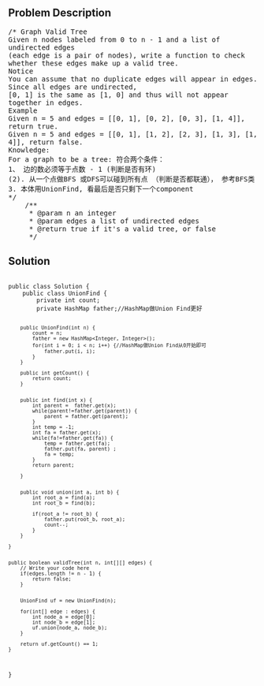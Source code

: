 <!--
<style>
  body { font-family: Arial, sans-serif; }
  .container { max-width: 100%; margin: 0 auto; padding: 10px; }
  .comment-block { max-width: 30%; background-color: #f9f9f9; padding: 10px; border-left: 5px solid #ccc; overflow-wrap: break-word; white-space: pre-wrap; }
  .code-block { background-color: #f4f4f4; padding: 10px; border: 1px solid #ddd; overflow-wrap: break-word; white-space: pre-wrap; }
</style>
-->

<div class='container'>
<h2>Problem Description</h2>
<div class='comment-block'>
<pre>
/* Graph Valid Tree
Given n nodes labeled from 0 to n - 1 and a list of
undirected edges
(each edge is a pair of nodes), write a function to check
whether these edges make up a valid tree.
Notice
You can assume that no duplicate edges will appear in edges.
Since all edges are undirected,
[0, 1] is the same as [1, 0] and thus will not appear
together in edges.
Example
Given n = 5 and edges = [[0, 1], [0, 2], [0, 3], [1, 4]],
return true.
Given n = 5 and edges = [[0, 1], [1, 2], [2, 3], [1, 3], [1,
4]], return false.
Knowledge:
For a graph to be a tree: 符合两个条件：
1、 边的数必须等于点数 - 1 (判断是否有环)
(2). 从一个点做BFS 或DFS可以碰到所有点 （判断是否都联通）， 参考BFS类
3. 本体用UnionFind, 看最后是否只剩下一个component
*/
    /**
     * @param n an integer
     * @param edges a list of undirected edges
     * @return true if it's a valid tree, or false
     */
</pre>
</div>

<h2>Solution</h2>
<div class='code-block'>
<pre><code class='language-java'>
public class Solution {
    public class UnionFind {
        private int count;
        private HashMap<Integer, Integer> father;//HashMap做Union Find更好
        
        public UnionFind(int n) {
            count = n;
            father = new HashMap<Integer, Integer>();
            for(int i = 0; i < n; i++) {//HashMap做Union Find从0开始即可
                father.put(i, i);
            }
        }
        
        public int getCount() {
            return count;
        }
        
        
        public int find(int x) {
            int parent =  father.get(x);
            while(parent!=father.get(parent)) {
                parent = father.get(parent);
            }
            int temp = -1;
            int fa = father.get(x);
            while(fa!=father.get(fa)) {
                temp = father.get(fa);
                father.put(fa, parent) ;
                fa = temp;
            }
            return parent;

        }
        
        
        public void union(int a, int b) {
            int root_a = find(a);
            int root_b = find(b);
            
            if(root_a != root_b) {
                father.put(root_b, root_a);
                count--;
            }
        }
        
    } 
     
     
    public boolean validTree(int n, int[][] edges) {
        // Write your code here
        if(edges.length != n - 1) {
            return false;
        }
        
        
        UnionFind uf = new UnionFind(n);
        
        for(int[] edge : edges) {
            int node_a = edge[0];
            int node_b = edge[1];
            uf.union(node_a, node_b);
        }
        
        return uf.getCount() == 1;
    }
}</code></pre>
</div>
</div>
